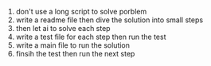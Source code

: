 1. don't use a long script to solve porblem
2. write a readme file then dive the solution into small steps
3. then let ai to solve each step
4. write a test file for each step then run the test 
5. write a main file to run the solution
6. finsih the  test then run the next step